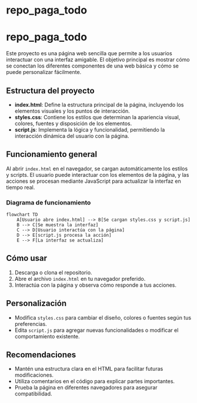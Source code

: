 # repo_paga_todo
# repo_paga_todo

Este proyecto es una página web sencilla que permite a los usuarios interactuar con una interfaz amigable. El objetivo principal es mostrar cómo se conectan los diferentes componentes de una web básica y cómo se puede personalizar fácilmente.

## Estructura del proyecto

- **index.html**: Define la estructura principal de la página, incluyendo los elementos visuales y los puntos de interacción.
- **styles.css**: Contiene los estilos que determinan la apariencia visual, colores, fuentes y disposición de los elementos.
- **script.js**: Implementa la lógica y funcionalidad, permitiendo la interacción dinámica del usuario con la página.

## Funcionamiento general

Al abrir `index.html` en el navegador, se cargan automáticamente los estilos y scripts. El usuario puede interactuar con los elementos de la página, y las acciones se procesan mediante JavaScript para actualizar la interfaz en tiempo real.

### Diagrama de funcionamiento

```mermaid
flowchart TD
	A[Usuario abre index.html] --> B[Se cargan styles.css y script.js]
	B --> C[Se muestra la interfaz]
	C --> D[Usuario interactúa con la página]
	D --> E[script.js procesa la acción]
	E --> F[La interfaz se actualiza]
```

## Cómo usar

1. Descarga o clona el repositorio.
2. Abre el archivo `index.html` en tu navegador preferido.
3. Interactúa con la página y observa cómo responde a tus acciones.

## Personalización

- Modifica `styles.css` para cambiar el diseño, colores o fuentes según tus preferencias.
- Edita `script.js` para agregar nuevas funcionalidades o modificar el comportamiento existente.

## Recomendaciones

- Mantén una estructura clara en el HTML para facilitar futuras modificaciones.
- Utiliza comentarios en el código para explicar partes importantes.
- Prueba la página en diferentes navegadores para asegurar compatibilidad.

